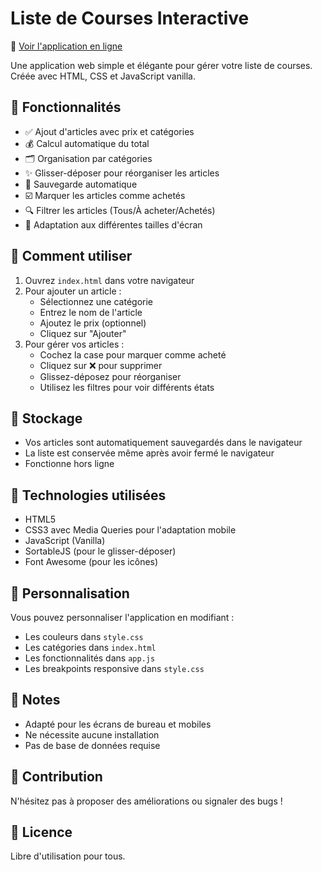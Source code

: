 # Liste de Courses Interactive

🔗 [Voir l'application en ligne](https://techie-sam.github.io/Shopping-list/)

Une application web simple et élégante pour gérer votre liste de courses. Créée avec HTML, CSS et JavaScript vanilla.

## 🌟 Fonctionnalités

- ✅ Ajout d'articles avec prix et catégories
- 💰 Calcul automatique du total
- 🗂️ Organisation par catégories
- ✨ Glisser-déposer pour réorganiser les articles
- 🔄 Sauvegarde automatique
- ☑️ Marquer les articles comme achetés
- 🔍 Filtrer les articles (Tous/À acheter/Achetés)
- 📱 Adaptation aux différentes tailles d'écran

## 🚀 Comment utiliser

1. Ouvrez `index.html` dans votre navigateur
2. Pour ajouter un article :
   - Sélectionnez une catégorie
   - Entrez le nom de l'article
   - Ajoutez le prix (optionnel)
   - Cliquez sur "Ajouter"
3. Pour gérer vos articles :
   - Cochez la case pour marquer comme acheté
   - Cliquez sur ❌ pour supprimer
   - Glissez-déposez pour réorganiser
   - Utilisez les filtres pour voir différents états

## 💾 Stockage

- Vos articles sont automatiquement sauvegardés dans le navigateur
- La liste est conservée même après avoir fermé le navigateur
- Fonctionne hors ligne

## 🔧 Technologies utilisées

- HTML5
- CSS3 avec Media Queries pour l'adaptation mobile
- JavaScript (Vanilla)
- SortableJS (pour le glisser-déposer)
- Font Awesome (pour les icônes)

## 🎨 Personnalisation

Vous pouvez personnaliser l'application en modifiant :
- Les couleurs dans `style.css`
- Les catégories dans `index.html`
- Les fonctionnalités dans `app.js`
- Les breakpoints responsive dans `style.css`

## 📝 Notes

- Adapté pour les écrans de bureau et mobiles
- Ne nécessite aucune installation
- Pas de base de données requise

## 🤝 Contribution

N'hésitez pas à proposer des améliorations ou signaler des bugs !

## 📜 Licence

Libre d'utilisation pour tous.

